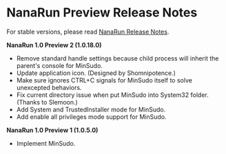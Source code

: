 ﻿# NanaRun Preview Release Notes

For stable versions, please read [NanaRun Release Notes](ReleaseNotes.md).

**NanaRun 1.0 Preview 2 (1.0.18.0)**

- Remove standard handle settings because child process will inherit the 
  parent's console for MinSudo.
- Update application icon. (Designed by Shomnipotence.)
- Make sure ignores CTRL+C signals for MinSudo itself to solve unexcepted
  behaviors.
- Fix current directory issue when put MinSudo into System32 folder. (Thanks to
  Slemoon.)
- Add System and TrustedInstaller mode for MinSudo.
- Add enable all privileges mode support for MinSudo.

**NanaRun 1.0 Preview 1 (1.0.5.0)**

- Implement MinSudo.
